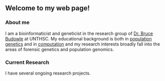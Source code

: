 ## Welcome to my web page!


### About me

I am a bioinformaticist and geneticist in the research group of [Dr. Bruce Budowle](https://www.unthsc.edu/graduate-school-of-biomedical-sciences/molecular-and-medical-genetics/laboratory-faculty-and-staff/) at UNTHSC. My educational background is both in [population genetics](https://uacc.arizona.edu/profile/michael-hammer) and in [computation](https://www2.cs.arizona.edu/~kece/) and my research interests broadly fall into the areas of forensic genetics and population genomics. 

### Current Research

I have several ongoing research projects. 


